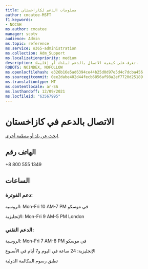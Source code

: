 ```yaml
---
title: معلومات الدعم لكازاخستان
author: cmcatee-MSFT
f1.keywords:
- NOCSH
ms.author: cmcatee
manager: scotv
audience: Admin
ms.topic: reference
ms.service: o365-administration
ms.collection: Adm_Support
ms.localizationpriority: medium
description: تعرف على كيفية الاتصال بالدعم لبلدك أو إقليمك.
ROBOTS: NOINDEX, NOFOLLOW
ms.openlocfilehash: e326b16e5ad6394ce44b25d0d97e5d4c7dcba456
ms.sourcegitcommit: 0ee2dabe402d44fecb6856af98a2ef7720d25189
ms.translationtype: MT
ms.contentlocale: ar-SA
ms.lasthandoff: 12/09/2021
ms.locfileid: "63567995"
---
```

# <a name="contact-support-for-kazakhstan"></a>الاتصال بالدعم في كازاخستان

[ابحث عن بلد أو منطقة أخرى](../get-help-support.md).

## <a name="phone-number"></a>الهاتف رقم
+8 800 555 1349

## <a name="hours"></a>الساعات
### <a name="billing-support"></a>دعم الفوترة:

الروسية: Mon-Fri 10 AM-7 PM في موسكو

الإنجليزية: Mon-Fri 9 AM-5 PM London

### <a name="technical-support"></a>الدعم التقني:

الروسية: Mon-Fri 7 AM-8 PM في موسكو

الإنجليزية: 24 ساعة في اليوم و7 أيام في الأسبوع

تطبق رسوم المكالمة الدولية
